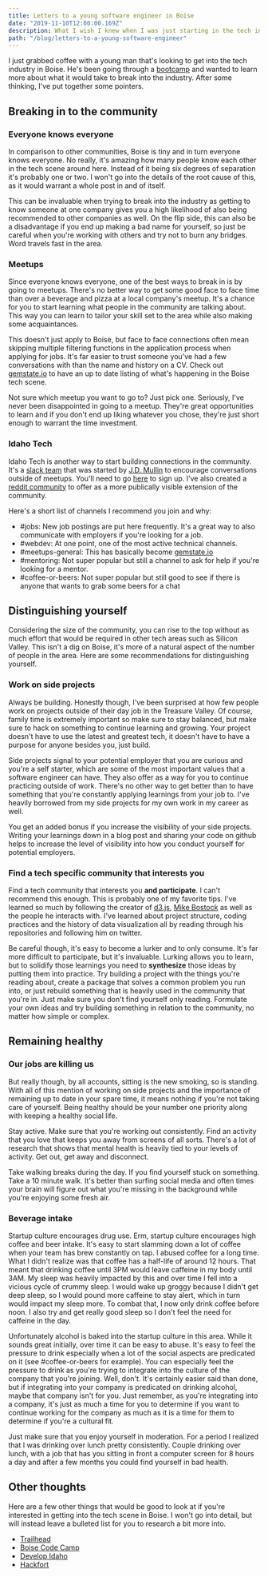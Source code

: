 ```yaml
---
title: Letters to a young software engineer in Boise
date: "2019-11-10T12:00:00.169Z"
description: What I wish I knew when I was just starting in the tech industry.
path: "/blog/letters-to-a-young-software-engineer"
---
```


I just grabbed coffee with a young man that's looking to get into the tech industry in Boise. He's been going through a [bootcamp](https://www.codingdojo.com/boise) and wanted to learn more about what it would take to break into the industry. After some thinking, I've put together some pointers.

## Breaking in to the community

### Everyone knows everyone

In comparison to other communities, Boise is tiny and in turn everyone knows everyone. No really, it's amazing how many people know each other in the tech scene around here. Instead of it being six degrees of separation it's probably one or two. I won't go into the details of the root cause of this, as it would warrant a whole post in and of itself.

This can be invaluable when trying to break into the industry as getting to know someone at one company gives you a high likelihood of also being recommended to other companies as well. On the flip side, this can also be a disadvantage if you end up making a bad name for yourself, so just be careful when you're working with others and try not to burn any bridges. Word travels fast in the area.

### Meetups

Since everyone knows everyone, one of the best ways to break in is by going to meetups. There's no better way to get some good face to face time than over a beverage and pizza at a local company's meetup. It's a chance for you to start learning what people in the community are talking about. This way you can learn to tailor your skill set to the area while also making some acquaintances.

This doesn't just apply to Boise, but face to face connections often mean skipping multiple filtering functions in the application process when applying for jobs. It's far easier to trust someone you've had a few conversations with than the name and history on a CV. Check out [gemstate.io][gemstate] to have an up to date listing of what's happening in the Boise tech scene.

Not sure which meetup you want to go to? Just pick one. Seriously, I've never been disappointed in going to a meetup. They're great opportunities to learn and if you don't end up liking whatever you chose, they're just short enough to warrant the time investment.

### Idaho Tech

Idaho Tech is another way to start building connections in the community. It's a [slack team][it-slack] that was started by [J.D. Mullin][jd] to encourage conversations outside of meetups. You'll need to go [here][it-slack] to sign up. I've also created a [reddit community][it-reddit] to offer as a more publically visible extension of the community.

Here's a short list of channels I recommend you join and why:

- \#jobs: New job postings are put here frequently. It's a great way to also communicate with employers if you're looking for a job.
- \#webdev: At one point, one of the most active technical channels.
- \#meetups-general: This has basically become [gemstate.io][gemstate]
- \#mentoring: Not super popular but still a channel to ask for help if you're looking for a mentor.
- \#coffee-or-beers: Not super popular but still good to see if there is anyone that wants to grab some beers for a chat

## Distinguishing yourself

Considering the size of the community, you can rise to the top without as much effort that would be required in other tech areas such as Silicon Valley. This isn't a dig on Boise, it's more of a natural aspect of the number of people in the area. Here are some recommendations for distinguishing yourself.

### Work on side projects

Always be building. Honestly though, I've been surprised at how few people work on projects outside of their day job in the Treasure Valley. Of course, family time is extremely important so make sure to stay balanced, but make sure to hack on something to continue learning and growing. Your project doesn't have to use the latest and greatest tech, it doesn't have to have a purpose for anyone besides you, just build.

Side projects signal to your potential employer that you are curious and you're a self starter, which are some of the most important values that a software engineer can have. They also offer as a way for you to continue practicing outside of work. There's no other way to get better than to have something that you're constantly applying learnings from your job to. I've heavily borrowed from my side projects for my own work in my career as well.

You get an added bonus if you increase the visibility of your side projects. Writing your learnings down in a blog post and sharing your code on github helps to increase the level of visibility into how you conduct yourself for potential employers.

### Find a tech specific community that interests you

Find a tech community that interests you **and participate**. I can't recommend this enough. This is probably one of my favorite tips. I've learned so much by following the creator of [d3.js][d3], [Mike Bostock][bostock] as well as the people he interacts with. I've learned about project structure, coding practices and the history of data visualization all by reading through his repositories and following him on twitter.

Be careful though, it's easy to become a lurker and to only consume. It's far more difficult to participate, but it's invaluable. Lurking allows you to learn, but to solidify those learnings you need to **synthesize** those ideas by putting them into practice. Try building a project with the things you're reading about, create a package that solves a common problem you run into, or just rebuild something that is heavily used in the community that you're in. Just make sure you don't find yourself only reading. Formulate your own ideas and try building something in relation to the community, no matter how simple or complex.

## Remaining healthy

### Our jobs are killing us

But really though, by all accounts, sitting is the new smoking, so is standing. With all of this mention of working on side projects and the importance of remaining up to date in your spare time, it means nothing if you're not taking care of yourself. Being healthy should be your number one priority along with keeping a healthy social life.

Stay active. Make sure that you're working out consistently. Find an activity that you love that keeps you away from screens of all sorts. There's a lot of research that shows that mental health is heavily tied to your levels of activity. Get out, get away and disconnect.

Take walking breaks during the day. If you find yourself stuck on something. Take a 10 minute walk. It's better than surfing social media and often times your brain will figure out what you're missing in the background while you're enjoying some fresh air.

### Beverage intake

Startup culture encourages drug use. Erm, startup culture encourages high coffee and beer intake. It's easy to start slamming down a lot of coffee when your team has brew constantly on tap. I abused coffee for a long time. What I didn't realize was that coffee has a half-life of around 12 hours. That meant that drinking coffee until 3PM would leave caffeine in my body until 3AM. My sleep was heavily impacted by this and over time I fell into a vicious cycle of crummy sleep. I would wake up groggy because I didn't get deep sleep, so I would pound more caffeine to stay alert, which in turn would impact my sleep more. To combat that, I now only drink coffee before noon. I also try and get really good sleep so I don't feel the need for caffeine in the day.

Unfortunately alcohol is baked into the startup culture in this area. While it sounds great initially, over time it can be easy to abuse. It's easy to feel the pressure to drink especially when a lot of the social aspects are predicated on it (see \#coffee-or-beers for example). You can especially feel the pressure to drink as you're trying to integrate into the culture of the company that you're joining. Well, don't. It's certainly easier said than done, but if integrating into your company is predicated on drinking alcohol, maybe that company isn't for you. Just remember, as you're integrating into a company, it's just as much a time for you to determine if you want to continue working for the company as much as it is a time for them to determine if you're a cultural fit.

Just make sure that you enjoy yourself in moderation. For a period I realized that I was drinking over lunch pretty consistently. Couple drinking over lunch, with a job that has you sitting in front a computer screen for 8 hours a day and after a few months you could find yourself in bad health.

## Other thoughts

Here are a few other things that would be good to look at if you're interested in getting into the tech scene in Boise. I won't go into detail, but will instead leave a bulleted list for you to research a bit more into.

- [Trailhead][trailhead]
- [Boise Code Camp][codecamp]
- [Develop Idaho][develop]
- [Hackfort][hackfort]

[bostock]: https://github.com/mbostock
[codecamp]: http://boisecodecamp.com/
[d3]: https://github.com/d3
[develop]: http://www.idahotechcouncil.org/event/develop-idaho-2/
[gemstate]: https://gemstate.io
[hackfort]: https://www.treefortmusicfest.com/fort/hackfort/
[it-reddit]: https://reddit.com/r/idahotech
[it-slack]: http://idahotech.community/
[jd]: http://www.jdwashere.com/index.php
[trailhead]: https://trailheadboise.org/
